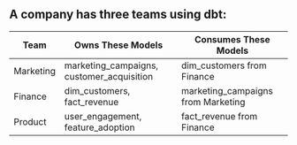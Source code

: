## A company has three teams using dbt:

Team	    | Owns These Models	                          | Consumes These Models
----------|---------------------------------------------|-----------------------------------------
Marketing	| marketing_campaigns, customer_acquisition	  | dim_customers from Finance
Finance	  | dim_customers, fact_revenue	                | marketing_campaigns from Marketing
Product	  | user_engagement, feature_adoption	          | fact_revenue from Finance
